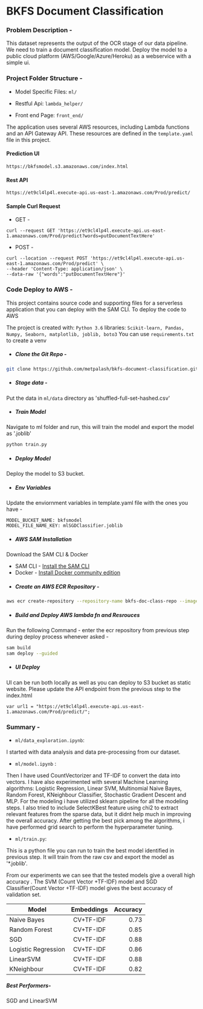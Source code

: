 # BKFS Document Classification

### Problem Description - 
This dataset represents the output of the OCR stage of our data pipeline. 
We need to train a document classification model. Deploy the model to a public cloud platform (AWS/Google/Azure/Heroku) as a webservice with a simple ui.

### Project Folder Structure -
  - Model Specific Files: ```ml/```

  - Restful Api: ```lambda_helper/```

  - Front end Page: ```front_end/```

The application uses several AWS resources, including Lambda functions and an API Gateway API. These resources are defined in the `template.yaml` file in this project.

#### Prediction UI
```
https://bkfsmodel.s3.amazonaws.com/index.html
```

#### Rest API
```
https://et9cl4lp4l.execute-api.us-east-1.amazonaws.com/Prod/predict/
```

#### Sample Curl Request
- GET - 
```
curl --request GET 'https://et9cl4lp4l.execute-api.us-east-1.amazonaws.com/Prod/predict?words=putDocumentTextHere'
```
- POST - 
```
curl --location --request POST 'https://et9cl4lp4l.execute-api.us-east-1.amazonaws.com/Prod/predict' \
--header 'Content-Type: application/json' \
--data-raw '{"words":"putDocumentTextHere"}'
```

### Code Deploy to AWS -
This project contains source code and supporting files for a serverless application that you can deploy with the SAM CLI.
To deploy the code to AWS

The project is created with: ```Python 3.6```
libraries: ```Scikit-learn, Pandas, Numpy, Seaborn, matplotlib, joblib, boto3```
You can use ```requirements.txt``` to create a venv

 - ##### Clone the Git Repo -
```bash
git clone https://github.com/metpalash/bkfs-document-classification.git
```

 - ##### Stage data - 
Put the data in  ```ml/data``` directory as 'shuffled-full-set-hashed.csv'

 - ##### Train Model
Navigate to ml folder and run, this will train the model and export the model as '.joblib'
```bash
python train.py
```
 - ##### Deploy Model
Deploy the model to S3 bucket.

 - ##### Env Variables
Update the enviornment variables in template.yaml file with the ones you have - 
```
MODEL_BUCKET_NAME: bkfsmodel
MODEL_FILE_NAME_KEY: mlSGDClassifier.joblib

```

 - ##### AWS SAM Installation
Download the SAM CLI & Docker

* SAM CLI - [Install the SAM CLI](https://docs.aws.amazon.com/serverless-application-model/latest/developerguide/serverless-sam-cli-install.html)
* Docker - [Install Docker community edition](https://hub.docker.com/search/?type=edition&offering=community)

- ##### Create an AWS ECR Repository - 
```bash
aws ecr create-repository --repository-name bkfs-doc-class-repo --image-tag-mutability IMMUTABLE --image-scanning-configuration scanOnPush=true
```
- ##### Build and Deploy AWS lambda fn and Resrouces
Run the following Command - enter the ecr repository from previous step during
deploy process whenever asked -
```bash
sam build
sam deploy --guided
```

- ##### UI Deploy
UI can be run both locally as well as you can deploy to S3 bucket as static website.
Please update the API endpoint from the previous step to the index.html 
```
var url1 = "https://et9cl4lp4l.execute-api.us-east-1.amazonaws.com/Prod/predict/";
```

### Summary -

- ```ml/data_exploration.ipynb```:

I started with data analysis and data pre-processing from our dataset. 

- ```ml/model.ipynb``` :

Then I have used CountVectorizer and TF-IDF to convert the data into vectors. I have also experimented with several Machine Learning algorithms: Logistic Regression, Linear SVM, Multinomial Naive Bayes, Random Forest, KNeighbour Classifier, Stochastic Gradient Descent and MLP. For the modeling i have utilized sklearn pipeline for all the modeling steps.
I also tried to include SelectKBest feature using chi2 to extract relevant features from the sparse data, but it didnt help
much in improving the overall accuracy.
After getting the best pick among the algorithms, i have performed grid search to perform the hyperparameter tuning.

- ```ml/train.py```:

This is a python file you can run to train the best model identified in previous step.
It will train from the raw csv and export the model as '*.joblib'.

From our experiments we can see that the tested models give a overall high accuracy . The SVM (Count Vector +TF-IDF) model and SGD Classifier(Count Vector +TF-IDF) model gives the best accuracy of validation set.

| Model              | Embeddings    | Accuracy |
| ------------------ |:-------------:| --------:|
| Naive Bayes        | CV+TF-IDF     | 0.73     |
| Random Forest      | CV+TF-IDF     | 0.85     |
| SGD                | CV+TF-IDF     | 0.88     |
| Logistic Regression| CV+TF-IDF     | 0.86     |
| LinearSVM          | CV+TF-IDF     | 0.88     |
| KNeighbour         | CV+TF-IDF     | 0.82     |


##### Best Performers-
SGD and LinearSVM